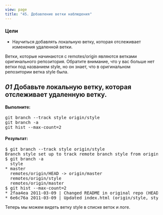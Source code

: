 ```yaml
---
view: page
title: "45. Добавление ветки наблюдения"
---
```


<h3>Цели</h3>

<ul><li>Научиться добавлять локальную ветку, которая отслеживает изменения удаленной ветки.</li></ul>

<p>Ветки, которые начинаются с remotes/origin являются ветками оригинального репозитория. Обратите внимание, что у вас больше нет ветки под названием style, но он знает, что в оригинальном репозитории ветка style была.</p>

<h2><em>01</em> Добавьте локальную ветку, которая отслеживает удаленную ветку.</h2>

<h4 class="h4-pre">Выполните:</h4>

<pre class="instructions">git branch --track style origin/style
git branch -a
git hist --max-count=2</pre>

<h4 class="h4-pre">Результат:</h4>

<pre class="sample">$ git branch --track style origin/style
Branch style set up to track remote branch style from origin.
$ git branch -a
  style
* master
  remotes/origin/HEAD -&gt; origin/master
  remotes/origin/style
  remotes/origin/master
$ git hist --max-count=2
* 2faa4ea 2011-03-09 | Changed README in original repo (HEAD, origin/master, origin/HEAD, master) [Alexander Shvets]
* 6e6c76a 2011-03-09 | Updated index.html (origin/style, style) [Alexander Shvets]</pre>

<p>Теперь мы можем видеть ветку style в списке веток и логе.</p>